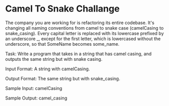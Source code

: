 # Camel To Snake Challange

The company you are working for is refactoring its entire codebase. It's changing all naming conventions from camel to snake case (camelCasing to snake_casing). 
Every capital letter is replaced with its lowercase prefixed by an underscore _, except for the first letter, which is lowercased without the underscore, so that SomeName becomes some_name.

Task: 
Write a program that takes in a string that has camel casing, and outputs the same string but with snake casing.

Input Format: 
A string with camelCasing.

Output Format: 
The same string but with snake_casing.

Sample Input: 
camelCasing

Sample Output:
camel_casing
